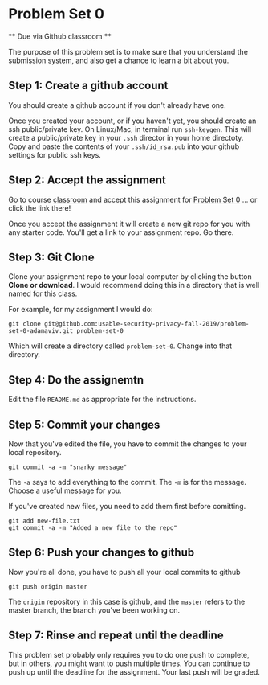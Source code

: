 # Problem Set 0

** Due via Github classroom **

The purpose of this problem set is to make sure that you understand the submission system, and also get a chance to learn a bit about you.

## Step 1: Create a github account

You should create a github account if you don't already have one. 

Once you created your account, or if you haven't yet, you should create an ssh public/private key. On Linux/Mac, in terminal run `ssh-keygen`. This will create a public/private key in your `.ssh` director in your home directoty. Copy and paste the contents of your `.ssh/id_rsa.pub` into your github settings for public ssh keys. 

## Step 2: Accept the assignment

Go to course [classroom](https://classroom.github.com/classrooms/54329729-csci-3907-6907-usable-security-and-privacy-fall-2019) and accept this assignment for [Problem Set 0](https://classroom.github.com/a/1PPIWtfr) ... or click the link there! 

Once you accept the assignment it will create a new git repo for you with any starter code. You'll get a link to your assignment repo. Go there.

## Step 3: Git Clone

Clone your assignment repo to your local computer by clicking the button **Clone or download**. I would recommend doing this in a directory that is well named for this class. 

For example, for my assignment I would do:

```
git clone git@github.com:usable-security-privacy-fall-2019/problem-set-0-adamaviv.git problem-set-0
```

Which will create a directory called `problem-set-0`. Change into that directory.

## Step 4: Do the assignemtn

Edit the file `README.md` as appropriate for the instructions.

## Step 5: Commit your changes

Now that you've edited the file, you have to commit the changes to your local repository.

```
git commit -a -m "snarky message"
```

The `-a` says to add everything to the commit. The `-m` is for the message. Choose a useful message for you. 

If you've created new files, you need to add them first before comitting.

```
git add new-file.txt
git commit -a -m "Added a new file to the repo"
```

## Step 6: Push your changes to github

Now you're all done, you have to push all your local commits to github

```
git push origin master
```

The `origin` repository in this case is github, and the `master` refers to the master branch, the branch you've been working on. 

## Step 7: Rinse and repeat until the deadline

This problem set probably only requires you to do one push to complete, but in others, you might want to push multiple times. You can continue to push up until the deadline for the assignment. Your last push will be graded.



